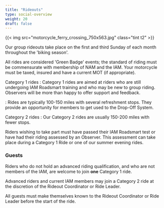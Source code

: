 ```yaml
---
title: "Rideouts"
type: social-overview
weight: 20
draft: false
---
```


{{< img src="motorcycle_ferry_crossing_750x563.jpg" class="tint t2" >}}

Our group rideouts take place on the first and third Sunday of each month throughout the 'biking season'.

All rides are considered 'Green Badge' events; the standard of riding must be commensurate with membership of NAM and the IAM. Your motorcycle must be taxed, insured and have a current MOT (if appropriate).

Category 1 rides
: Category 1 rides are aimed at riders who are still undergoing IAM Roadsmart training and who may be new to group riding. Observers will be more than happy to offer support and feedback.

: Rides are typically 100-150 miles with several refreshment stops. They provide an opportunity for members to get used to the Drop-Off System.

Category 2 rides
: Our Category 2 rides are usually 150-200 miles with fewer stops.

Riders wishing to take part must have passed their IAM Roadsmart test or have had their riding assessed by an Observer. This assessment can take place during a Category 1 Ride or one of our summer evening rides.

### Guests
Riders who do not hold an advanced riding qualification, and who are not members of the IAM, are welcome to join **one** Category 1 ride.

Advanced riders and current IAM members may join a Category 2 ride at the discretion of the Rideout Coordinator or Ride Leader.

All guests must make themselves known to the Rideout Coordinator or Ride Leader before the start of the ride.


